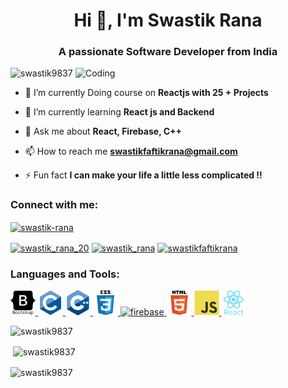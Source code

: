 <h1 align="center">Hi 👋, I'm Swastik Rana</h1>
<h3 align="center">A passionate Software Developer from India</h3>

<img align="right" alt="Coding" width="400" src="https://cdn.dribbble.com/users/1059583/screenshots/4171367/coding-freak.gif" > 

<p align="left"> <img src="https://komarev.com/ghpvc/?username=swastik9837&label=Profile%20views&color=0e75b6&style=flat" alt="swastik9837" /> </p>

- 🔭 I’m currently Doing course on **Reactjs with 25 + Projects**

- 🌱 I’m currently learning **React js and Backend**

- 💬 Ask me about **React, Firebase, C++**

- 📫 How to reach me **swastikfaftikrana@gmail.com**

- ⚡ Fun fact **I can make your life a little less complicated !!**

<h3 align="left">Connect with me:</h3>
<p align="left">
<a href="https://linkedin.com/in/swastik-rana" target="blank"><img align="center" src="https://raw.githubusercontent.com/rahuldkjain/github-profile-readme-generator/master/src/images/icons/Social/linked-in-alt.svg" alt="swastik-rana" height="30" width="40" /></a>

<a href="https://instagram.com/swastik_rana_20" target="blank"><img align="center" src="https://raw.githubusercontent.com/rahuldkjain/github-profile-readme-generator/master/src/images/icons/Social/instagram.svg" alt="swastik_rana_20" height="30" width="40" /></a>
<a href="https://www.leetcode.com/swastik_rana" target="blank"><img align="center" src="https://raw.githubusercontent.com/rahuldkjain/github-profile-readme-generator/master/src/images/icons/Social/leet-code.svg" alt="swastik_rana" height="30" width="40" /></a>
<a href="https://auth.geeksforgeeks.org/user/swastikfaftikrana" target="blank"><img align="center" src="https://raw.githubusercontent.com/rahuldkjain/github-profile-readme-generator/master/src/images/icons/Social/geeks-for-geeks.svg" alt="swastikfaftikrana" height="30" width="40" /></a>
</p>

<h3 align="left">Languages and Tools:</h3>
<p align="left"> <a href="https://getbootstrap.com" target="_blank" rel="noreferrer"> <img src="https://raw.githubusercontent.com/devicons/devicon/master/icons/bootstrap/bootstrap-plain-wordmark.svg" alt="bootstrap" width="40" height="40"/> </a> <a href="https://www.cprogramming.com/" target="_blank" rel="noreferrer"> <img src="https://raw.githubusercontent.com/devicons/devicon/master/icons/c/c-original.svg" alt="c" width="40" height="40"/> </a> <a href="https://www.w3schools.com/cpp/" target="_blank" rel="noreferrer"> <img src="https://raw.githubusercontent.com/devicons/devicon/master/icons/cplusplus/cplusplus-original.svg" alt="cplusplus" width="40" height="40"/> </a> <a href="https://www.w3schools.com/css/" target="_blank" rel="noreferrer"> <img src="https://raw.githubusercontent.com/devicons/devicon/master/icons/css3/css3-original-wordmark.svg" alt="css3" width="40" height="40"/> </a> <a href="https://firebase.google.com/" target="_blank" rel="noreferrer"> <img src="https://www.vectorlogo.zone/logos/firebase/firebase-icon.svg" alt="firebase" width="40" height="40"/> </a> <a href="https://www.w3.org/html/" target="_blank" rel="noreferrer"> <img src="https://raw.githubusercontent.com/devicons/devicon/master/icons/html5/html5-original-wordmark.svg" alt="html5" width="40" height="40"/> </a> <a href="https://developer.mozilla.org/en-US/docs/Web/JavaScript" target="_blank" rel="noreferrer"> <img src="https://raw.githubusercontent.com/devicons/devicon/master/icons/javascript/javascript-original.svg" alt="javascript" width="40" height="40"/> </a> <a href="https://reactjs.org/" target="_blank" rel="noreferrer"> <img src="https://raw.githubusercontent.com/devicons/devicon/master/icons/react/react-original-wordmark.svg" alt="react" width="40" height="40"/> </a> </p>
<div class="text-center mx-4 mb-4">
<img src="https://github-readme-stats.vercel.app/api/top-langs?username=swastik9837&amp;show_icons=true&amp;locale=en&amp;layout=compact" alt="swastik9837">
</div>
<p>&nbsp;<img align="center" src="https://github-readme-stats.vercel.app/api?username=swastik9837&show_icons=true&locale=en" alt="swastik9837" /></p>

<p><img align="center" src="https://github-readme-streak-stats.herokuapp.com/?user=swastik9837&" alt="swastik9837" /></p>
